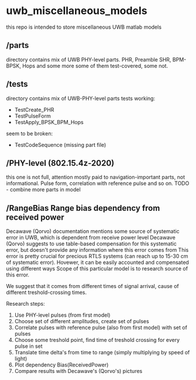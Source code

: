 # uwb_miscellaneous_models

this repo is intended to store miscellaneous UWB matlab models

## /parts
directory contains mix of UWB PHY-level parts. PHR, Preamble SHR, BPM-BPSK, Hops and some more
some of them test-covered, some not. 

## /tests
directory contains mix of UWB-PHY-level parts tests
working:
- TestCreate_PHR
- TestPulseForm
- TestApply_BPSK_BPM_Hops

seem to be broken:
- TestCodeSequence (missing part file)

## /PHY-level (802.15.4z-2020)

this one is not full, attention mostly paid to navigation-important parts, not informational. Pulse form, correlation with reference pulse and so on.
TODO - combine more parts in model


## /RangeBias Range bias dependency from received power

Decawave (Qorvo) documentation mentions some source of systematic error in UWB, which is dependent from receive power level
Decawave (Qorvo) suggests to use table-based compensation for this systematic error, but doesn't provide any information where this error comes from
This error is pretty crucial for precious RTLS systems (can reach up to 15-30 cm of systematic error). Hovewer, it can be easily accounted and compensated using different ways
Scope of this particular model is to research source of this error. 

We suggest that it comes from different times of signal arrival, cause of different treshold-crossing times.

Research steps:
1. Use PHY-level pulses (from first model)
2. Choose set of different amplitudes, create set of pulses 
3. Correlate pulses with reference pulse (also from first model) with set of pulses
4. Choose some treshold point, find time of treshold crossing for every pulse in set
5. Translate time delta's from time to range (simply multiplying by speed of light)
6. Plot dependency Bias(ReceivedPower)
7. Compare results with Decawave's (Qorvo's) pictures
